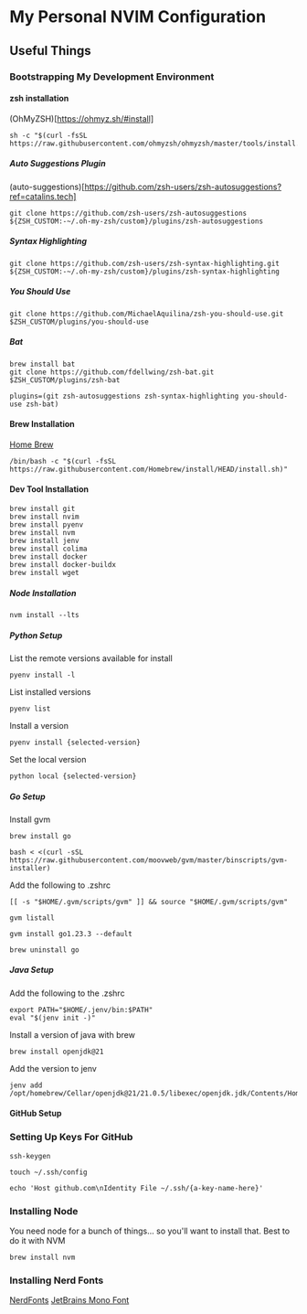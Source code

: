 # My Personal NVIM Configuration

## Useful Things

### Bootstrapping My Development Environment

#### zsh installation
(OhMyZSH)[https://ohmyz.sh/#install]

```
sh -c "$(curl -fsSL https://raw.githubusercontent.com/ohmyzsh/ohmyzsh/master/tools/install.sh)"
```

##### Auto Suggestions Plugin

(auto-suggestions)[https://github.com/zsh-users/zsh-autosuggestions?ref=catalins.tech]
```
git clone https://github.com/zsh-users/zsh-autosuggestions ${ZSH_CUSTOM:-~/.oh-my-zsh/custom}/plugins/zsh-autosuggestions
```

##### Syntax Highlighting

```
git clone https://github.com/zsh-users/zsh-syntax-highlighting.git ${ZSH_CUSTOM:-~/.oh-my-zsh/custom}/plugins/zsh-syntax-highlighting
```

##### You Should Use

```
git clone https://github.com/MichaelAquilina/zsh-you-should-use.git $ZSH_CUSTOM/plugins/you-should-use
```

##### Bat

```
brew install bat
git clone https://github.com/fdellwing/zsh-bat.git $ZSH_CUSTOM/plugins/zsh-bat
```

```
plugins=(git zsh-autosuggestions zsh-syntax-highlighting you-should-use zsh-bat)
```

#### Brew Installation
[Home Brew](https://brew.sh/)
```
/bin/bash -c "$(curl -fsSL https://raw.githubusercontent.com/Homebrew/install/HEAD/install.sh)"
```

#### Dev Tool Installation
```
brew install git
brew install nvim
brew install pyenv
brew install nvm
brew install jenv
brew install colima
brew install docker
brew install docker-buildx
brew install wget
```

##### Node Installation
```
nvm install --lts
```
##### Python Setup

List the remote versions available for install
```
pyenv install -l
```

List installed versions
```
pyenv list
```

Install a version
```
pyenv install {selected-version}
```

Set the local version
```
python local {selected-version}
```

##### Go Setup
Install gvm

```
brew install go
```

```
bash < <(curl -sSL https://raw.githubusercontent.com/moovweb/gvm/master/binscripts/gvm-installer)
```
Add the following to .zshrc
```
[[ -s "$HOME/.gvm/scripts/gvm" ]] && source "$HOME/.gvm/scripts/gvm"
```

```
gvm listall
```

```
gvm install go1.23.3 --default 
```

```
brew uninstall go
```

##### Java Setup

Add the following to the .zshrc
```
export PATH="$HOME/.jenv/bin:$PATH"
eval "$(jenv init -)"
```

Install a version of java with brew
```
brew install openjdk@21
```

Add the version to jenv

```
jenv add /opt/homebrew/Cellar/openjdk@21/21.0.5/libexec/openjdk.jdk/Contents/Home
```


#### GitHub Setup
### Setting Up Keys For GitHub

```
ssh-keygen
```

```
touch ~/.ssh/config
```

```
echo 'Host github.com\nIdentity File ~/.ssh/{a-key-name-here}'
```

### Installing Node
You need node for a bunch of things... so you'll want to install that. Best to do it with NVM

```
brew install nvm
```

### Installing Nerd Fonts
[NerdFonts](https://www.nerdfonts.com/)
[JetBrains Mono Font](https://github.com/ryanoasis/nerd-fonts/releases/download/v3.2.1/JetBrainsMono.zip)
